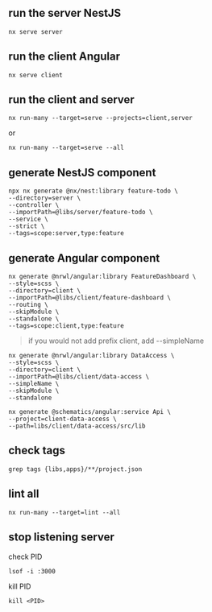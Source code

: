 ## run the server NestJS
```
nx serve server
```

## run the client Angular
```
nx serve client
```

## run the client and server
```
nx run-many --target=serve --projects=client,server
```
or  
```
nx run-many --target=serve --all
```

## generate NestJS component
```
npx nx generate @nx/nest:library feature-todo \
--directory=server \
--controller \
--importPath=@libs/server/feature-todo \
--service \
--strict \
--tags=scope:server,type:feature
```

## generate Angular component
```
nx generate @nrwl/angular:library FeatureDashboard \
--style=scss \
--directory=client \
--importPath=@libs/client/feature-dashboard \
--routing \
--skipModule \
--standalone \
--tags=scope:client,type:feature
```
> if you would not add prefix client, add --simpleName

```
nx generate @nrwl/angular:library DataAccess \
--style=scss \
--directory=client \
--importPath=@libs/client/data-access \
--simpleName \
--skipModule \
--standalone
```

```
nx generate @schematics/angular:service Api \
--project=client-data-access \
--path=libs/client/data-access/src/lib
```

## check tags
```
grep tags {libs,apps}/**/project.json
```

## lint all
```
nx run-many --target=lint --all
```

## stop listening server
check PID  
```
lsof -i :3000
```
kill PID  
```
kill <PID>
```